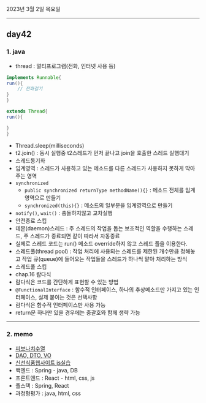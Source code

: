 2023년 3월 2일 목요일

---

## day42

### 1. java

- thread : 멀티프로그램(전화, 인터넷 사용 등)

```java
implements Runnable{
run(){
    // 전화걸기
}
}

extends Thread{
run(){

}
}
```

- Thread.sleep(milliseconds)
- t2.join() : 동시 실행중 t2스레드가 먼저 끝나고 join을 호출한 스레드 실행대기
- 스레드동기화
- 임계영역 : 스레드가 사용하고 있는 메소드를 다른 스레드가 사용하지 못하게 막아 주는 영역
- `synchronized`
  - `public synchronized returnType methodName(){}` : 메소드 전체를 임계영역으로 만들기
  - `synchronized(this){}` : 메소드의 일부분을 임계영역으로 만들기
- `notify()`, `wait()` : 충돌하지않고 교차실행
- 안전종료 스킵
- 데몬(daemon)스레드 : 주 스레드의 작업을 돕는 보조적인 역할을 수행하는 스레드, 주 스레드가 종료되면 같이 따라서 자동종료
- 실제로 스레드 코드는 run() 메소드 override하지 않고 스레드 풀을 이용한다.
- 스레드풀(thread pool) : 작업 처리에 사용되는 스레드를 제한된 개수만큼 정해놓고 작업 큐(queue)에 들어오는 작업들을 스레드가 하나씩 맡아 처리하는 방식
- 스레드풀 스킵
- chap.16 람다식
- 람다식은 코드를 간단하게 표현할 수 있는 방법
- `@FunctionalInterface` : 함수적 인터페이스, 하나의 추상메소드만 가지고 있는 인터페이스, 실제 붙이는 것은 선택사항
- 람다식은 함수적 인터페이스만 사용 가능
- return문 하나만 있을 경우에는 중괄호와 함께 생략 가능

---

### 2. memo

- [피보나치수열](https://memostack.tistory.com/92#article-2-3--3--%EC%9E%AC%EA%B7%80%EC%A0%81%EC%9C%BC%EB%A1%9C-%EB%B0%98%EB%B3%B5%ED%95%98%EC%97%AC-%ED%91%B8%EB%8A%94-%EB%B0%A9%EB%B2%95)
- [DAO, DTO, VO](https://melonicedlatte.com/2021/07/24/231500.html)
- [신선식품웹사이트 js실습](https://cafe.naver.com/thisiscoding)
- 백엔드 : Spring - java, DB
- 프론트엔드 : React - html, css, js
- 풀스택 : Spring, React
- 과정형평가 : java, html, css
